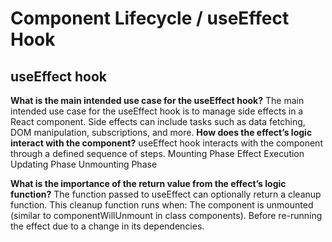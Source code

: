# Component Lifecycle / useEffect Hook

## useEffect hook

**What is the main intended use case for the useEffect hook?**
The main intended use case for the useEffect hook is to manage side effects in a React component. Side effects can include tasks such as data fetching, DOM manipulation, subscriptions, and more. 
**How does the effect’s logic interact with the component?**
useEffect hook interacts with the component through a defined sequence of steps.
Mounting Phase
Effect Execution
Updating Phase
Unmounting Phase

**What is the importance of the return value from the effect’s logic function?**
The function passed to useEffect can optionally return a cleanup function. This cleanup function runs when:
The component is unmounted (similar to componentWillUnmount in class components). Before re-running the effect due to a change in its dependencies. 
